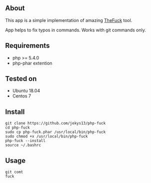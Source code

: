 ## About

This app is a simple implementation of amazing [TheFuck](https://github.com/nvbn/thefuck) tool.

App helps to fix typos in commands. Works with git commands only.

## Requirements

* php >= 5.4.0
* php-phar extention

## Tested on

* Ubuntu 18.04
* Centos 7

## Install

```
git clone https://github.com/jekys13/php-fuck
cd php-fuck
sudo cp php-fuck.phar /usr/local/bin/php-fuck
sudo chmod +x /usr/local/bin/php-fuck
php-fuck --install
source ~/.bashrc
```

## Usage
```
git comt
fuck
```